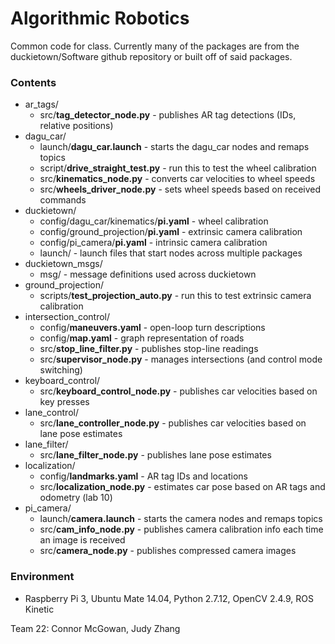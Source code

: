 # Algorithmic Robotics #

Common code for class. Currently many of the packages are from the duckietown/Software github repository or built off of said packages.

### Contents ###
* ar_tags/
    * src/**tag_detector_node.py** - publishes AR tag detections (IDs, relative positions)
* dagu_car/
    * launch/**dagu_car.launch** - starts the dagu_car nodes and remaps topics
    * script/**drive_straight_test.py** - run this to test the wheel calibration
    * src/**kinematics_node.py** - converts car velocities to wheel speeds
    * src/**wheels_driver_node.py** - sets wheel speeds based on received commands
* duckietown/
    * config/dagu_car/kinematics/**pi.yaml** - wheel calibration
    * config/ground_projection/**pi.yaml** - extrinsic camera calibration
    * config/pi_camera/**pi.yaml** - intrinsic camera calibration
    * launch/ - launch files that start nodes across multiple packages
* duckietown_msgs/
    * msg/ - message definitions used across duckietown
* ground_projection/
    * scripts/**test_projection_auto.py** - run this to test extrinsic camera calibration
* intersection_control/
    * config/**maneuvers.yaml** - open-loop turn descriptions
    * config/**map.yaml** - graph representation of roads
    * src/**stop_line_filter.py** - publishes stop-line readings
    * src/**supervisor_node.py** - manages intersections (and control mode switching)
* keyboard_control/
    * src/**keyboard_control_node.py** - publishes car velocities based on key presses
* lane_control/
    * src/**lane_controller_node.py** - publishes car velocities based on lane pose estimates
* lane_filter/
    * src/**lane_filter_node.py** - publishes lane pose estimates
* localization/
    * config/**landmarks.yaml** - AR tag IDs and locations
    * src/**localization_node.py** - estimates car pose based on AR tags and odometry (lab 10)
* pi_camera/
    * launch/**camera.launch** - starts the camera nodes and remaps topics
    * src/**cam_info_node.py** - publishes camera calibration info each time an image is received
    * src/**camera_node.py** - publishes compressed camera images

### Environment ###

* Raspberry Pi 3, Ubuntu Mate 14.04, Python 2.7.12, OpenCV 2.4.9, ROS Kinetic

Team 22: Connor McGowan, Judy Zhang
